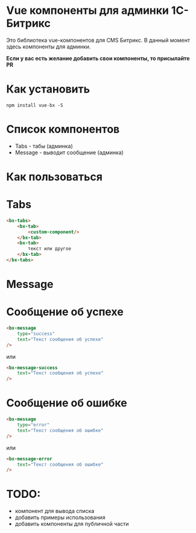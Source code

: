 Vue компоненты для админки 1С-Битрикс
=====

Это библиотека vue-компонентов для CMS Битрикс. В данный момент здесь компоненты для админки.

**Если у вас есть желание добавить свои компоненты, то присылайте PR**

Как установить
==

```shell script
npm install vue-bx -S
```

Список компонентов
==

* Tabs - табы (админка)
* Message - выводит сообщение (админка)

Как пользоваться
==

Tabs
===
```html
<bx-tabs>
    <bx-tab>
        <custom-component/>
    </bx-tab>
    <bx-tab>
        текст или другое
    </bx-tab>
</bx-tabs>
```

Message
===

Сообщение об успехе
====
```html
<bx-message
    type="success"
    text="Текст сообщения об успехе"
/>
```
или
```html
<bx-message-success
    text="Текст сообщения об успехе"
/>
```

Сообщение об ошибке
====
```html
<bx-message
    type="error"
    text="Текст сообщения об ошибке"
/>
```
или
```html
<bx-message-error
    text="Текст сообщения об ошибке"
/>
```

TODO:
=
* компонент для вывода списка
* добавить примеры использования
* добавить компоненты для публичной части